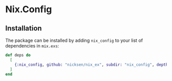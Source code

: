 # Nix.Config

## Installation

The package can be installed by adding `nix_config` to your list of dependencies in `mix.exs`:

```elixir
def deps do
  [
    {:nix_config, github: "nicksen/nix_ex", subdir: "nix_config", depth: 1}
  ]
end
```

